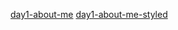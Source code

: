 [day1-about-me](https://rohanmangalxb.github.io/Intern/day1-about-me)
[day1-about-me-styled](https://rohanmangalxb.github.io/Intern/day1-about-me-styled)
